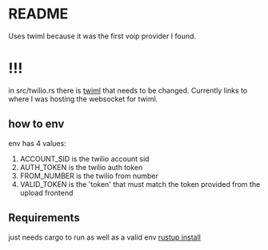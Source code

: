 # README

Uses twiml because it was the first voip provider I found. 

# !!!
in src/twilio.rs there is [twiml](https://www.twilio.com/docs/voice/twiml/stream) that needs to be changed. Currently links to where I was hosting the websocket for twiml. 

## how to env

env has 4 values:

1. ACCOUNT_SID is the twilio account sid
2. AUTH_TOKEN is the twilio auth token
3. FROM_NUMBER is the twilio from number
4. VALID_TOKEN is the 'token' that must match the token provided from the upload frontend

## Requirements

just needs cargo to run as well as a valid env
[rustup install](https://www.rust-lang.org/tools/install)

